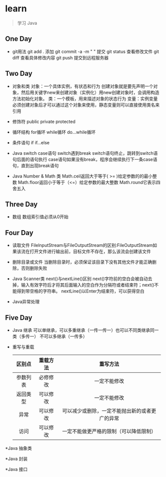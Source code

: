 # learn

> 学习 Java

## One Day

* git用法
     git add .  添加
	 git commit -a -m " "  提交
	 git status 查看修改文件
	 git diff  查看具体修改内容
	 git push   提交到远程服务器

## Two Day

* 对象和类
     对象：一个具体实例，有状态和行为
	      创建对象就是要先声明一个对象，然后用关键字new来创建对象（实例化）用new创建对象时，会调用构造方法初始化对象。
	 类：一个模板，用来描述对象的状态行为
	 变量：实例变量必须创建对象后才可以通过这个对象来使用，静态变量则可以直接使用类名来引用

* 修饰符
     public  private  protected

* 循环结构
     for循环   while循环   do...while循环

* 条件语句
     if  if...else

* Java switch case语句
     switch遇到break switch语句终止，跳转到switch语句后面的语句执行
	 case语句如果没有break，程序会继续执行下一条case语句，直到出现break语句

* Java Number & Math 类
     Math.ceil返回大于等于( >= )给定参数的的最小整数
	 Math.floor返回小于等于（<=）给定参数的最大整数
	 Math.round它表示四舍五入

## Three Day

* 数组
     数组索引值必须从0开始

## Four Day

* 读取文件
     FilelnputStream与FileOutputStream的区别:FileOutputStream如果该流在打开文件进行输出前，目标文件不存在，那么该流会创建该文件
* 删除目录或文件
     当删除目录时，必须保证该目录下没有其他文件才能正确删除，否则删除失败

* Java Scanner类
     next()与nextLine()区别
	 next()字符前的空白会被自动去掉，输入有效字符后才将其后面输入的空白作为分隔符或者结束符；next()不能得到带空格的字符串。
	 nextLine()以Enter为结束符，可以获得空白
* Java异常处理
## Five Day

* Java 继承
     可以单继承，可以多重继承（一传一传一）也可以不同类继承同一类（多传一） 不可以多继承（一传多）

* 重写与重载

     区别点|重载方法|重写方法
     :---:|:---:|:---:
     参数列表|必修修改|一定不能修改
     返回类型|可以修改|一定不能修改
     异常|可以修改|可以减少或删除，一定不能抛出新的或者更广的异常
     访问|可以修改|一定不能做更严格的限制（可以降低限制）

*Java 抽象类

*Java 封装

*Java 接口